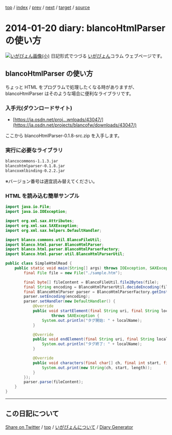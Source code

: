 [top](https://igapyon.github.io/diary/) 
 / [index](https://igapyon.github.io/diary/2014/index.html) 
 / [prev](https://igapyon.github.io/diary/2014/ig140108.html) 
 / [next](https://igapyon.github.io/diary/2014/ig140121.html) 
 / [target](https://igapyon.github.io/diary/2014/ig140120.html) 
 / [source](https://github.com/igapyon/diary/blob/gh-pages/2014/ig140120.html.src.md) 

2014-01-20 diary: blancoHtmlParser の使い方
=====================================================================================================
[![いがぴょん画像(小)](https://igapyon.github.io/diary/images/iga200306s.jpg "いがぴょん")](https://igapyon.github.io/diary/memo/memoigapyon.html) 日記形式でつづる [いがぴょん](https://igapyon.github.io/diary/memo/memoigapyon.html)コラム ウェブページです。

## blancoHtmlParser の使い方

ちょっと HTML をプログラムで処理したくなる時がありますが、blancoHtmlParser はそのような場合に便利なライブラリです。

### 入手元(ダウンロードサイト)


* [https://ja.osdn.net/proj...wnloads/43047/](https://ja.osdn.net/projects/blancofw/downloads/43047/)

ここから blancoHtmlParser-0.1.8-src.zip を入手します。


### 実行に必要なライブラリ


```sh
blancocommons-1.1.3.jar
blancohtmlparser-0.1.8.jar
blancoxmlbinding-0.2.2.jar
```

※バージョン番号は適宜読み替えてください。


### HTML を読み込む簡単サンプル


```java
import java.io.File;
import java.io.IOException;

import org.xml.sax.Attributes;
import org.xml.sax.SAXException;
import org.xml.sax.helpers.DefaultHandler;

import blanco.commons.util.BlancoFileUtil;
import blanco.html.parser.BlancoHtmlParser;
import blanco.html.parser.BlancoHtmlParserFactory;
import blanco.html.parser.util.BlancoHtmlParserUtil;

public class SimpleHtmlRead {
    public static void main(String[] args) throws IOException, SAXException {
        final File file = new File("./sample.htm");

        final byte[] fileContent = BlancoFileUtil.file2Bytes(file);
        final String encoding = BlancoHtmlParserUtil.decideEncoding(fileContent);
        final BlancoHtmlParser parser = BlancoHtmlParserFactory.getInstance();
        parser.setEncoding(encoding);
        parser.setHandler(new DefaultHandler() {
            @Override
            public void startElement(final String uri, final String localName, final String name, final Attributes atts)
                    throws SAXException {
                System.out.println("タグ開始: " + localName);
            }

            @Override
            public void endElement(final String uri, final String localName, final String name) throws SAXException {
                System.out.println("タグ終了: " + localName);
            }

            @Override
            public void characters(final char[] ch, final int start, final int length) throws SAXException {
                System.out.print(new String(ch, start, length));
            }
        });
        parser.parse(fileContent);
    }
}
```



----------------------------------------------------------------------------------------------------

## この日記について

[Share on Twitter](https://twitter.com/intent/tweet?hashtags=igapyon%2Cdiary%2C%E3%81%84%E3%81%8C%E3%81%B4%E3%82%87%E3%82%93&text=blancoHtmlParser+%E3%81%AE%E4%BD%BF%E3%81%84%E6%96%B9&url=https%3A%2F%2Figapyon.github.io%2Fdiary%2F2014%2Fig140120.html) / [top](../index.html/) / [いがぴょんについて](https://igapyon.github.io/diary/memo/memoigapyon.html) / [Diary Generator](https://github.com/igapyon/igapyonv3)
